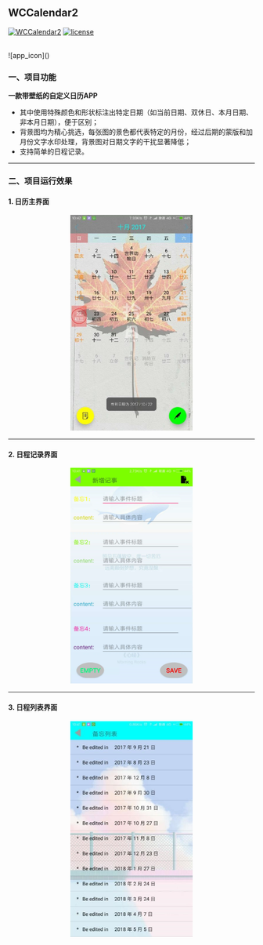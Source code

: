 ## WCCalendar2
[![WCCalendar2](https://img.shields.io/badge/WCCalendar2-v1.0.0-green.svg)](https://github.com/Yuziquan/WCCalendar2)
[![license](https://img.shields.io/packagist/l/doctrine/orm.svg)](https://github.com/Yuziquan/WCCalendar2/blob/master/LICENSE)

<br/>
![app_icon]()

### 一、项目功能

**一款带壁纸的自定义日历APP**

* 其中使用特殊颜色和形状标注出特定日期（如当前日期、双休日、本月日期、非本月日期），便于区别；
* 背景图均为精心挑选，每张图的景色都代表特定的月份，经过后期的蒙版和加月份文字水印处理，背景图对日期文字的干扰显著降低；
* 支持简单的日程记录。


***

### 二、项目运行效果

#### 1. 日历主界面

<div align=center>

<img src="https://github.com/Yuziquan/WCCalendar2/blob/master/Screenshots/main_interface.jpg" width=250 height=440 />

</div>

***

#### 2.  日程记录界面

<div align=center> 

<img src="https://github.com/Yuziquan/WCCalendar2/blob/master/Screenshots/schedule_record.jpg" width=250 height=440 />

</div>

***

#### 3. 日程列表界面

<div align=center> 

<img src="https://github.com/Yuziquan/WCCalendar2/blob/master/Screenshots/schedule_display.jpg" width=250 height=440 />

</div>




